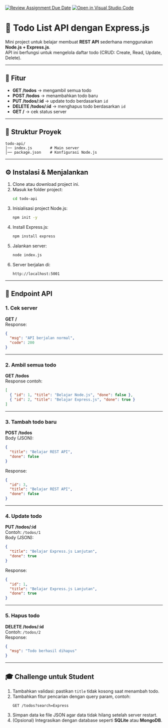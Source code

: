 [![Review Assignment Due Date](https://classroom.github.com/assets/deadline-readme-button-22041afd0340ce965d47ae6ef1cefeee28c7c493a6346c4f15d667ab976d596c.svg)](https://classroom.github.com/a/cVk4BoX1)
[![Open in Visual Studio Code](https://classroom.github.com/assets/open-in-vscode-2e0aaae1b6195c2367325f4f02e2d04e9abb55f0b24a779b69b11b9e10269abc.svg)](https://classroom.github.com/online_ide?assignment_repo_id=20933423&assignment_repo_type=AssignmentRepo)
# 📘 Todo List API dengan Express.js

Mini project untuk belajar membuat **REST API** sederhana menggunakan **Node.js + Express.js**.  
API ini berfungsi untuk mengelola daftar todo (CRUD: Create, Read, Update, Delete).  

---

## 🚀 Fitur
- **GET /todos** → mengambil semua todo  
- **POST /todos** → menambahkan todo baru  
- **PUT /todos/:id** → update todo berdasarkan `id`  
- **DELETE /todos/:id** → menghapus todo berdasarkan `id`  
- **GET /** → cek status server  

---

## 📂 Struktur Proyek
```
todo-api/
│── index.js        # Main server
│── package.json    # Konfigurasi Node.js
```

---

## ⚙️ Instalasi & Menjalankan
1. Clone atau download project ini.  
2. Masuk ke folder project:  
   ```bash
   cd todo-api
   ```
3. Inisialisasi project Node.js:  
   ```bash
   npm init -y
   ```
4. Install Express.js:  
   ```bash
   npm install express
   ```
5. Jalankan server:  
   ```bash
   node index.js
   ```
6. Server berjalan di:  
   ```
   http://localhost:5001
   ```

---

## 📌 Endpoint API

### 1. Cek server
**GET /**  
Response:
```json
{
  "msg": "API berjalan normal",
  "code": 200
}
```

---

### 2. Ambil semua todo
**GET /todos**  
Response contoh:
```json
[
  { "id": 1, "title": "Belajar Node.js", "done": false },
  { "id": 2, "title": "Belajar Express.js", "done": true }
]
```

---

### 3. Tambah todo baru
**POST /todos**  
Body (JSON):
```json
{
  "title": "Belajar REST API",
  "done": false
}
```
Response:
```json
{
  "id": 3,
  "title": "Belajar REST API",
  "done": false
}
```

---

### 4. Update todo
**PUT /todos/:id**  
Contoh: `/todos/1`  
Body (JSON):
```json
{
  "title": "Belajar Express.js Lanjutan",
  "done": true
}
```
Response:
```json
{
  "id": 1,
  "title": "Belajar Express.js Lanjutan",
  "done": true
}
```

---

### 5. Hapus todo
**DELETE /todos/:id**  
Contoh: `/todos/2`  
Response:
```json
{
  "msg": "Todo berhasil dihapus"
}
```

---

## 🎓 Challenge untuk Student
1. Tambahkan validasi: pastikan `title` tidak kosong saat menambah todo.  
2. Tambahkan fitur pencarian dengan query param, contoh:  
   ```
   GET /todos?search=Express
   ```  
3. Simpan data ke file JSON agar data tidak hilang setelah server restart.  
4. (Opsional) Integrasikan dengan database seperti **SQLite** atau **MongoDB**.  
